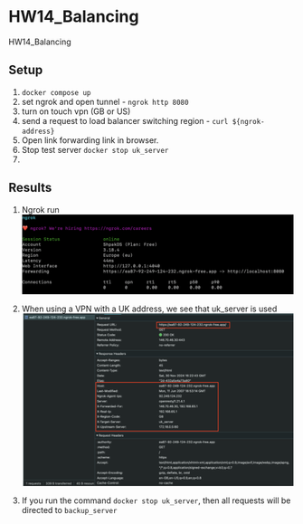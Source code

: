 # HW14_Balancing
HW14_Balancing

## Setup
1. `docker compose up`
2. set ngrok and open tunnel - `ngrok http 8080`
3. turn on touch vpn (GB or US)
4. send a request to load balancer switching region - `curl ${ngrok-address}`
5. Open link forwarding link in browser.
6. Stop test server `docker stop uk_server`
7. 
## Results
1) Ngrok run
![ngrok](images/ngrok_run.png)

2) When using a VPN with a UK address, we see that uk_server is used
   ![test_link](images/test_loadbalancer.png)

3) If you run the command `docker stop uk_server`, then all requests will be directed to `backup_server`